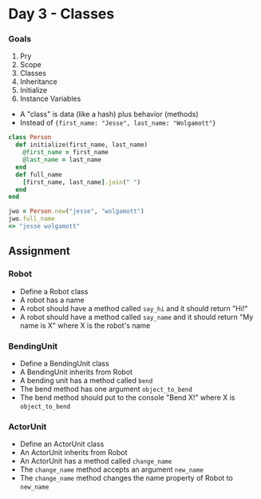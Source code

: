Day 3 - Classes
===============

### Goals

1. Pry
1. Scope
1. Classes
1. Inheritance
1. Initialize
1. Instance Variables

- A "class" is data (like a hash) plus behavior (methods)
- Instead of `{first_name: "Jesse", last_name: "Wolgamott"}`

```ruby
class Person
  def initialize(first_name, last_name)
    @first_name = first_name
    @last_name = last_name
  end
  def full_name
    [first_name, last_name].join(" ")
  end
end

jwo = Person.new("jesse", "wolgamott")
jwo.full_name
=> "jesse wolgamott"
```
  
Assignment
----------

### Robot

* Define a Robot class
* A robot has a name
* A robot should have a method called `say_hi` and it should return "Hi!"
* A robot should have a method called `say_name` and it should return
  "My name is X" where X is the robot's name

### BendingUnit

* Define a BendingUnit class
* A BendingUnit inherits from Robot
* A bending unit has a method called `bend`
* The bend method has one argument `object_to_bend`
* The bend method should put to the console "Bend X!" where X is `object_to_bend`

### ActorUnit

* Define an ActorUnit class
* An ActorUnit inherits from Robot
* An ActorUnit has a method called `change_name`
* The `change_name` method accepts an argument `new_name`
* The `change_name` method changes the name property of Robot to `new_name`

